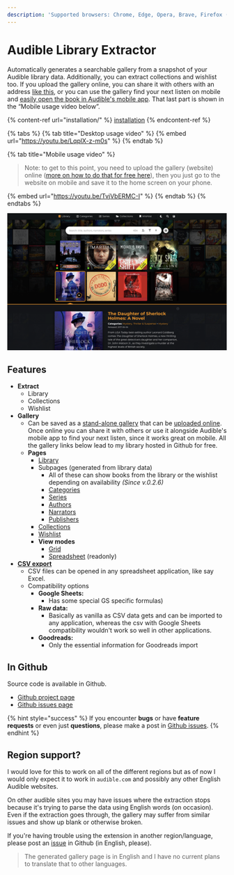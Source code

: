 ```yaml
---
description: 'Supported browsers: Chrome, Edge, Opera, Brave, Firefox (up to v.0.2.8)'
---
```


# Audible Library Extractor

Automatically generates a searchable gallery from a snapshot of your Audible library data. Additionally, you can extract collections and wishlist too. If you upload the gallery online, you can share it with others with an address [like this](https://joonaspaakko.github.io/my-audible-library/#/library), or you can use the gallery find your next listen on mobile and [easily open the book in Audible's mobile app](gallery/next-listen-mobile-use.md#open-book-in-audibles-mobile-app). That last part is shown in the “Mobile usage video below”.

{% content-ref url="installation/" %}
[installation](installation/)
{% endcontent-ref %}

{% tabs %}
{% tab title="Desktop usage video" %}
{% embed url="https://youtu.be/LqplX-z-m0s" %}
{% endtab %}

{% tab title="Mobile usage video" %}
> Note: to get to this point, you need to upload the gallery (website) online ([more on how to do that for free here](sharing/uploading-to-github/)), then you just go to the website on mobile and save it to the home screen on your phone.

{% embed url="https://youtu.be/TvjVbERMC-I" %}
{% endtab %}
{% endtabs %}

![There's also a (readonly) spreadsheet view mode, if that's more your thing.](.gitbook/assets/audible-library-extractor-screenshot-1.png)

## Features

* **Extract**
  * Library
  * Collections
  * Wishlist
* **Gallery**
  * Can be saved as a [stand-alone gallery](sharing/saving-gallery-locally.md) that can be [uploaded online](sharing/uploading-to-github/). Once online you can share it with others or use it alongside Audible's mobile app to find your next listen, since it works great on mobile. All the gallery links below lead to my library hosted in Github for free.
  * **Pages**
    * [Library](https://joonaspaakko.github.io/my-audible-library/#/library)
    * Subpages (generated from library data)
      * All of these can show books from the library or the wishlist depending on availability _(Since v.0.2.6)_
      * [Categories](https://joonaspaakko.github.io/my-audible-library/#/categories/)&#x20;
      * [Series](https://joonaspaakko.github.io/my-audible-library/#/series/)
      * [Authors](https://joonaspaakko.github.io/my-audible-library/#/authors/)
      * [Narrators](https://joonaspaakko.github.io/my-audible-library/#/narrators/)
      * [Publishers](https://joonaspaakko.github.io/my-audible-library/#/publishers/)
    * [Collections](https://joonaspaakko.github.io/my-audible-library/#/collections/)
    * [Wishlist](https://joonaspaakko.github.io/my-audible-library/#/wishlist/)
    * **View modes**
      * [Grid](https://joonaspaakko.github.io/my-audible-library/#/library?view=grid)
      * [Spreadsheet](https://joonaspaakko.github.io/my-audible-library/#/library?view=spreadsheet) (readonly)
* [**CSV export**](gallery/csv-export/)
  * CSV files can be opened in any spreadsheet application, like say Excel.
  * Compatibility options
    * **Google Sheets:**
      * Has some special GS specific formulas)
    * **Raw data:**
      * Basically as vanilla as CSV data gets and can be imported to any application, whereas the csv with Google Sheets compatibility wouldn't work so well in other applications.
    * **Goodreads:**
      * Only the essential information for Goodreads import

## In Github

Source code is available in Github.

* [Github project page](https://github.com/joonaspaakko/audible-library-extractor)
* [Github issues page](https://github.com/joonaspaakko/audible-library-extractor)

{% hint style="success" %}
If you encounter **bugs** or have **feature requests** or even just **questions**, please make a post in [Github issues](https://github.com/joonaspaakko/audible-library-extractor/issues?q=is%3Aissue+is%3Aopen+sort%3Acreated-desc).
{% endhint %}

## Region support?

I would love for this to work on all of the different regions but as of now I would only expect it to work in `audible.com` and possibly any other English Audible websites.&#x20;

On other audible sites you may have issues where the extraction stops because it's trying to parse the data using English words (on occasion). Even if the extraction goes through, the gallery may suffer from similar issues and show up blank or otherwise broken.

If you're having trouble using the extension in another region/language, please post an [issue](https://github.com/joonaspaakko/audible-library-extractor/issues) in Github (in English, please).&#x20;

> The generated gallery page is in English and I have no current plans to translate that to other languages.

